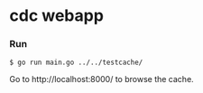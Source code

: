 cdc webapp
==========

### Run

```
$ go run main.go ../../testcache/
```

Go to http://localhost:8000/ to browse the cache.
